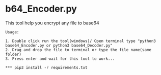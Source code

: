 # b64_Encoder.py
This tool help you encrypt any file to base64


```
Usage:

1. Double click run the tool(windows)/ Open terminal type "python3 base64_Encoder.py or python3 base64_Decoder.py"
2. Drag and drop the file to terminal or type the file name(same folder)
3. Press enter and wait for this tool to work...

*** pip3 install -r requirements.txt
```
